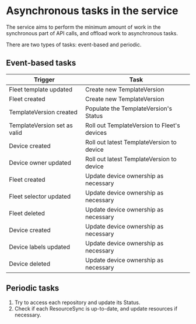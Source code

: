 # Asynchronous tasks in the service

The service aims to perform the minimum amount of work in the synchronous part of API calls, and offload work to asynchronous tasks.

There are two types of tasks: event-based and periodic.

## Event-based tasks

|          **Trigger**         |                   **Task**                  |
|------------------------------|---------------------------------------------|
| Fleet template updated       | Create new TemplateVersion                  |
| Fleet created                | Create new TemplateVersion                  |
| TemplateVersion created      | Populate the TemplateVersion's Status       |
| TemplateVersion set as valid | Roll out TemplateVersion to Fleet's devices |
| Device created               | Roll out latest TemplateVersion to device   |
| Device owner updated         | Roll out latest TemplateVersion to device   |
| Fleet created                | Update device ownership as necessary        |
| Fleet selector updated       | Update device ownership as necessary        |
| Fleet deleted                | Update device ownership as necessary        |
| Device created               | Update device ownership as necessary        |
| Device labels updated        | Update device ownership as necessary        |
| Device deleted               | Update device ownership as necessary        |

## Periodic tasks

1. Try to access each repository and update its Status.
1. Check if each ResourceSync is up-to-date, and update resources if necessary.